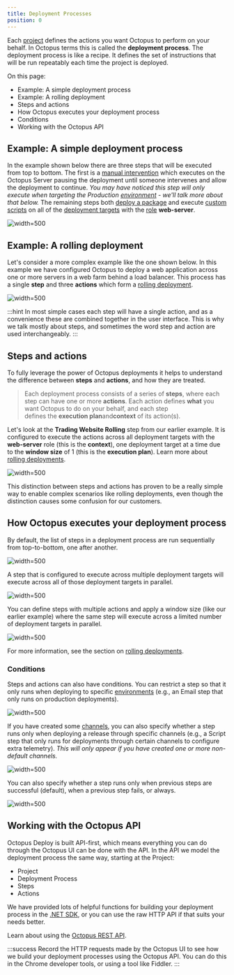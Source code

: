 ```yaml
---
title: Deployment Processes
position: 0
---
```



Each [project](/docs/key-concepts/projects/index.md) defines the actions you want Octopus to perform on your behalf. In Octopus terms this is called the **deployment process**. The deployment process is like a recipe. It defines the set of instructions that will be run repeatably each time the project is deployed.


On this page:


- Example: A simple deployment process
- Example: A rolling deployment
- Steps and actions
- How Octopus executes your deployment process
 - Conditions
- Working with the Octopus API

## Example: A simple deployment process


In the example shown below there are three steps that will be executed from top to bottom. The first is a [manual intervention](/docs/deploying-applications/manual-intervention-and-approvals.md) which executes on the Octopus Server pausing the deployment until someone intervenes and allow the deployment to continue. *You may have noticed this step will only execute when targeting the Production [environment](/docs/key-concepts/environments/index.md) - we'll talk more about that below.* The remaining steps both [deploy a package](/docs/deploying-applications/deploying-packages/index.md) and execute [custom scripts](/docs/deploying-applications/custom-scripts/index.md) on all of the [deployment targets](/docs/deployment-targets/index.md) with the [role](/docs/key-concepts/machine-roles.md) **web-server**.


![](/docs/images/5671366/5865841.png "width=500")

## Example: A rolling deployment


Let's consider a more complex example like the one shown below. In this example we have configured Octopus to deploy a web application across one or more servers in a web farm behind a load balancer. This process has a single **step** and three **actions** which form a [rolling deployment](/docs/patterns/rolling-deployments.md).


![](/docs/images/5671366/5865842.png "width=500")




:::hint
In most simple cases each step will have a single action, and as a convenience these are combined together in the user interface. This is why we talk mostly about steps, and sometimes the word step and action are used interchangeably.
:::

## Steps and actions


To fully leverage the power of Octopus deployments it helps to understand the difference between **steps** and **actions**, and how they are treated.


> Each deployment process consists of a series of **steps**, where each step can have one or more **actions**. Each action defines **what** you want Octopus to do on your behalf, and each step defines the **execution plan**and**context** of its action(s).



Let's look at the **Trading Website Rolling** step from our earlier example. It is configured to execute the actions across all deployment targets with the **web-server** role (this is the **context**), one deployment target at a time due to the **window size** of 1 (this is the **execution plan**). Learn more about [rolling deployments](/docs/patterns/rolling-deployments.md).


![](/docs/images/5671366/5865843.png "width=500")


This distinction between steps and actions has proven to be a really simple way to enable complex scenarios like rolling deployments, even though the distinction causes some confusion for our customers.

## How Octopus executes your deployment process


By default, the list of steps in a deployment process are run sequentially from top-to-bottom, one after another.


![](/docs/images/5671366/5865844.png "width=500")


A step that is configured to execute across multiple deployment targets will execute across all of those deployment targets in parallel.


![](/docs/images/5671366/5865847.png "width=500")


You can define steps with multiple actions and apply a window size (like our earlier example) where the same step will execute across a limited number of deployment targets in parallel.


![](/docs/images/5671366/5865848.png "width=500")


For more information, see the section on [rolling deployments](/docs/patterns/rolling-deployments.md).

### Conditions


Steps and actions can also have conditions. You can restrict a step so that it only runs when deploying to specific [environments](/docs/key-concepts/environments/index.md) (e.g., an Email step that only runs on production deployments).


![](/docs/images/3048075/3277617.png?effects=drop-shadow "width=500")


If you have created some [channels](/docs/key-concepts/projects/channels.md), you can also specify whether a step runs only when deploying a release through specific channels (e.g., a Script step that only runs for deployments through certain channels to configure extra telemetry). *This will only appear if you have created one or more non-default channels.*


![](/docs/images/3048075/3278573.png?effects=drop-shadow "width=500")


You can also specify whether a step runs only when previous steps are successful (default), when a previous step fails, or always.





![](/docs/images/3048075/3277616.png?effects=drop-shadow "width=500")

## Working with the Octopus API


Octopus Deploy is built API-first, which means everything you can do through the Octopus UI can be done with the API. In the API we model the deployment process the same way, starting at the Project:

- Project
 - Deployment Process
  - Steps
   - Actions



We have provided lots of helpful functions for building your deployment process in the [.NET SDK](/docs/api-and-integration/octopus-rest-api.md), or you can use the raw HTTP API if that suits your needs better.


Learn about using the [Octopus REST API](/docs/api-and-integration/octopus-rest-api.md).

:::success
Record the HTTP requests made by the Octopus UI to see how we build your deployment processes using the Octopus API. You can do this in the Chrome developer tools, or using a tool like Fiddler.
:::
